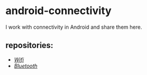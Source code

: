 # android-connectivity
I work with connectivity in Android and share them here.

## repositories:
* *[Wifi](https://github.com/fekri8614/android-connectivity/tree/wifi-sample)*
* *[Bluetooth](https://github.com/fekri8614/android-connectivity/tree/bluetooth-sample)*
